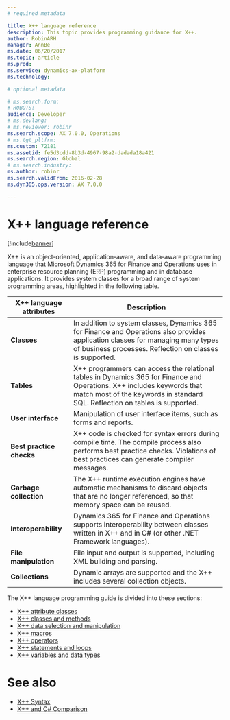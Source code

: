 ```yaml
---
# required metadata

title: X++ language reference
description: This topic provides programming guidance for X++.
author: RobinARH
manager: AnnBe
ms.date: 06/20/2017
ms.topic: article
ms.prod: 
ms.service: dynamics-ax-platform
ms.technology: 

# optional metadata

# ms.search.form: 
# ROBOTS: 
audience: Developer
# ms.devlang: 
# ms.reviewer: robinr
ms.search.scope: AX 7.0.0, Operations
# ms.tgt_pltfrm: 
ms.custom: 72181
ms.assetid: fe5d3cdd-8b3d-4967-98a2-dadada18a421
ms.search.region: Global
# ms.search.industry: 
ms.author: robinr
ms.search.validFrom: 2016-02-28
ms.dyn365.ops.version: AX 7.0.0

---
```


# X++ language reference

[!include[banner](../includes/banner.md)]


X++ is an object-oriented, application-aware, and data-aware programming language that Microsoft Dynamics 365 for Finance and Operations uses in enterprise resource planning (ERP) programming and in database applications. It provides system classes for a broad range of system programming areas, highlighted in the following table.

| **X++ language attributes** | **Description** |
|-----|-----|
| **Classes**                 | In addition to system classes, Dynamics 365 for Finance and Operations also provides application classes for managing many types of business processes. Reflection on classes is supported.            |
| **Tables**                  | X++ programmers can access the relational tables in Dynamics 365 for Finance and Operations. X++ includes keywords that match most of the keywords in standard SQL. Reflection on tables is supported. |
| **User interface**          | Manipulation of user interface items, such as forms and reports.|
| **Best practice checks**    | X++ code is checked for syntax errors during compile time. The compile process also performs best practice checks. Violations of best practices can generate compiler messages.|
| **Garbage collection**      | The X++ runtime execution engines have automatic mechanisms to discard objects that are no longer referenced, so that memory space can be reused. |
| **Interoperability**        | Dynamics 365 for Finance and Operations supports interoperability between classes written in X++ and in C\# (or other .NET Framework languages).                                                       |
| **File manipulation**       | File input and output is supported, including XML building and parsing. |
| **Collections**             | Dynamic arrays are supported and the X++ includes several collection objects.|

The X++ language programming guide is divided into these sections: 
+ [X++ attribute classes](xpp-attribute-classes.md) 
+ [X++ classes and methods](xpp-classes-methods.md) 
+ [X++ data selection and manipulation](xpp-data-query.md) 
+ [X++ macros](xpp-macros.md) 
+ [X++ operators](xpp-operators.md) 
+ [X++ statements and loops](xpp-statements-loops.md)
+ [X++ variables and data types](xpp-variables-data-types.md)

# See also
+ [X++ Syntax](xpp-syntax.md)
+ [X++ and C# Comparison](xpp-cs-comparison.md)


